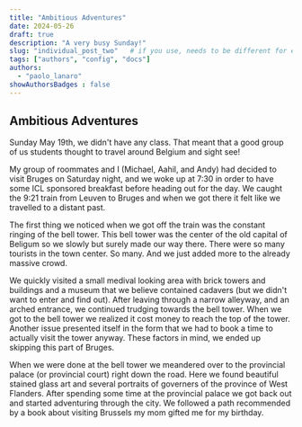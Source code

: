 ```yaml
---
title: "Ambitious Adventures"
date: 2024-05-26
draft: true
description: "A very busy Sunday!"
slug: "individual_post_two"   # if you use, needs to be different for every post
tags: ["authors", "config", "docs"]
authors:
  - "paolo_lanaro"
showAuthorsBadges : false
---
```


## Ambitious Adventures

Sunday May 19th, we didn't have any class. That meant that a good group of us students thought to travel around Belgium and sight see!

My group of roommates and I (Michael, Aahil, and Andy) had decided to visit Bruges on Saturday night, and we woke up at 7:30 in order to have some ICL sponsored breakfast before heading out for the day. We caught the 9:21 train from Leuven to Bruges and when we got there it felt like we travelled to a distant past. 

The first thing we noticed when we got off the train was the constant ringing of the bell tower. This bell tower was the center of the old capital of Beligum so we slowly but surely made our way there. There were so many tourists in the town center. So many. And we just added more to the already massive crowd.

We quickly visited a small medival looking area with brick towers and buildings and a museum that we believe contained cadavers (but we didn't want to enter and find out).
After leaving through a narrow alleyway, and an arched entrance, we continued trudging towards the bell tower. When we got to the bell tower we realized it cost money to reach the top of the tower. Another issue presented itself in the form that we had to book a time to actually visit the tower anyway. These factors in mind, we ended up skipping this part of Bruges.

When we were done at the bell tower we meandered over to the provincial palace (or provincial court) right down the road. Here we found beautiful stained glass art and several portraits of governers of the province of West Flanders. After spending some time at the provincial palace we got back out and started adventuring through the city. We followed a path recommended by a book about visiting Brussels my mom gifted me for my birthday. 
